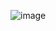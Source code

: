
![image](https://user-images.githubusercontent.com/63789702/186147487-71d8059e-357d-4a6e-b140-9d5b5ad86165.png)

